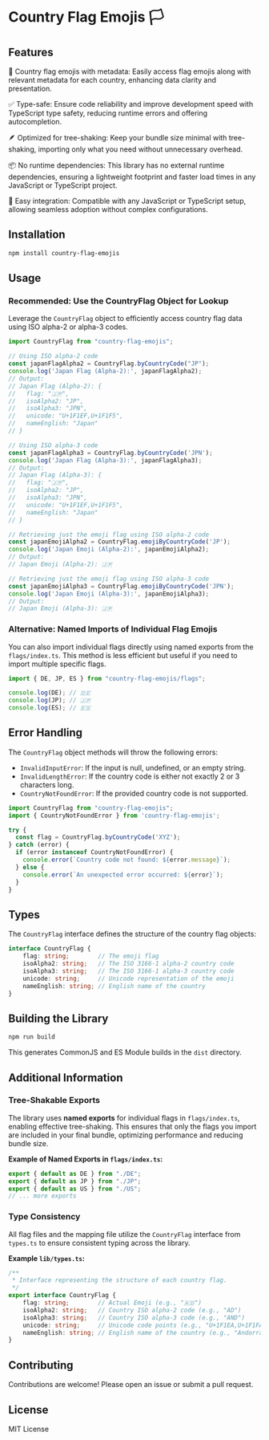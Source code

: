 # Country Flag Emojis 🏳️

## Features

🚩 Country flag emojis with metadata: Easily access flag emojis along with relevant metadata for each country, enhancing data clarity and presentation.

✅ Type-safe: Ensure code reliability and improve development speed with TypeScript type safety, reducing runtime errors and offering autocompletion.

🪶 Optimized for tree-shaking: Keep your bundle size minimal with tree-shaking, importing only what you need without unnecessary overhead.

📦 No runtime dependencies: This library has no external runtime dependencies, ensuring a lightweight footprint and faster load times in any JavaScript or TypeScript project.

🔗 Easy integration: Compatible with any JavaScript or TypeScript setup, allowing seamless adoption without complex configurations.

## Installation

```bash
npm install country-flag-emojis
```

## Usage

### Recommended: Use the CountryFlag Object for Lookup

Leverage the `CountryFlag` object to efficiently access country flag data using ISO alpha-2 or alpha-3 codes.

```typescript
import CountryFlag from "country-flag-emojis";

// Using ISO alpha-2 code
const japanFlagAlpha2 = CountryFlag.byCountryCode("JP");
console.log('Japan Flag (Alpha-2):', japanFlagAlpha2);
// Output:
// Japan Flag (Alpha-2): {
//   flag: "🇯🇵",
//   isoAlpha2: "JP",
//   isoAlpha3: "JPN",
//   unicode: "U+1F1EF,U+1F1F5",
//   nameEnglish: "Japan"
// }

// Using ISO alpha-3 code
const japanFlagAlpha3 = CountryFlag.byCountryCode('JPN');
console.log('Japan Flag (Alpha-3):', japanFlagAlpha3);
// Output:
// Japan Flag (Alpha-3): {
//   flag: "🇯🇵",
//   isoAlpha2: "JP",
//   isoAlpha3: "JPN",
//   unicode: "U+1F1EF,U+1F1F5",
//   nameEnglish: "Japan"
// }

// Retrieving just the emoji flag using ISO alpha-2 code
const japanEmojiAlpha2 = CountryFlag.emojiByCountryCode('JP');
console.log('Japan Emoji (Alpha-2):', japanEmojiAlpha2);
// Output:
// Japan Emoji (Alpha-2): 🇯🇵

// Retrieving just the emoji flag using ISO alpha-3 code
const japanEmojiAlpha3 = CountryFlag.emojiByCountryCode('JPN');
console.log('Japan Emoji (Alpha-3):', japanEmojiAlpha3);
// Output:
// Japan Emoji (Alpha-3): 🇯🇵
```

### Alternative: Named Imports of Individual Flag Emojis

You can also import individual flags directly using named exports from the `flags/index.ts`. This method is less efficient but useful if you need to import multiple specific flags.

```typescript
import { DE, JP, ES } from "country-flag-emojis/flags";

console.log(DE); // 🇩🇪
console.log(JP); // 🇯🇵
console.log(ES); // 🇪🇸
```

## Error Handling

The `CountryFlag` object methods will throw the following errors:

- `InvalidInputError`: If the input is null, undefined, or an empty string.
- `InvalidLengthError`: If the country code is either not exactly 2 or 3 characters long.
- `CountryNotFoundError`: If the provided country code is not supported.

```typescript
import CountryFlag from "country-flag-emojis";
import { CountryNotFoundError } from 'country-flag-emojis';

try {
  const flag = CountryFlag.byCountryCode('XYZ');
} catch (error) {
  if (error instanceof CountryNotFoundError) {
    console.error(`Country code not found: ${error.message}`);
  } else {
    console.error(`An unexpected error occurred: ${error}`);
  }
}
```

## Types

The `CountryFlag` interface defines the structure of the country flag objects:

```typescript
interface CountryFlag {
    flag: string;        // The emoji flag
    isoAlpha2: string;   // The ISO 3166-1 alpha-2 country code
    isoAlpha3: string;   // The ISO 3166-1 alpha-3 country code
    unicode: string;     // Unicode representation of the emoji
    nameEnglish: string; // English name of the country
}
```

## Building the Library

```bash
npm run build
```

This generates CommonJS and ES Module builds in the `dist` directory.

## Additional Information

### Tree-Shakable Exports

The library uses **named exports** for individual flags in `flags/index.ts`, enabling effective tree-shaking. This ensures that only the flags you import are included in your final bundle, optimizing performance and reducing bundle size.

**Example of Named Exports in `flags/index.ts`:**

```typescript
export { default as DE } from "./DE";
export { default as JP } from "./JP";
export { default as US } from "./US";
// ... more exports
```

### Type Consistency

All flag files and the mapping file utilize the `CountryFlag` interface from `types.ts` to ensure consistent typing across the library.

**Example `lib/types.ts`:**

```typescript
/**
 * Interface representing the structure of each country flag.
 */
export interface CountryFlag {
    flag: string;        // Actual Emoji (e.g., "🇦🇩")
    isoAlpha2: string;   // Country ISO alpha-2 code (e.g., "AD")
    isoAlpha3: string;   // Country ISO alpha-3 code (e.g., "AND")
    unicode: string;     // Unicode code points (e.g., "U+1F1EA,U+1F1FA")
    nameEnglish: string; // English name of the country (e.g., "Andorra")
}
```

## Contributing

Contributions are welcome! Please open an issue or submit a pull request.

## License

MIT License